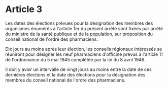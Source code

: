 # Article 3

Les dates des élections prévues pour la désignation des membres des organismes énumérés à l'article 1er du présent arrêté sont fixées par arrêté du ministre de la santé publique et de la population, sur proposition du conseil national de l'ordre des pharmaciens.

Dix jours au moins après leur élection, les conseils régionaux intéressés se réuniront pour désigner les neuf pharmaciens d'officine prévus à l'article 11 de l'ordonnance du 5 mai 1945 complétée par la loi du 8 avril 1946.

Il doit y avoir un intervalle de vingt jours au moins entre la date de ces dernières élections et la date des élections pour la désignation des membres du conseil national de l'ordre des pharmaciens.
